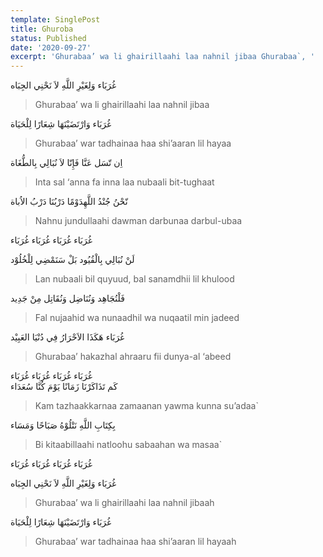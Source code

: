 ```yaml
---
template: SinglePost
title: Ghuroba
status: Published
date: '2020-09-27'
excerpt: 'Ghurabaa’ wa li ghairillaahi laa nahnil jibaa Ghurabaa`, '
---
```

غُرَبَاء وَلِغَيْرِ اللَّهِ لاَ نَحْنِي الجِبَاه  
> Ghurabaa’ wa li ghairillaahi laa nahnil jibaa
 
غُرَبَاء وَارْتَضَيْنَهَا شِعَارًا لِلْحَيَاة 
> Ghurabaa’ war tadhainaa haa shi’aaran lil hayaa 
 
اِن تّسَل عَنَّا فَإِنّا لاَ نُبَالِي بِالطُّغَاة 
> Inta sal ‘anna fa inna laa nubaali bit-tughaat  

نّحْنُ جُنْدُ اللَّهِدَوْمًا دَرْبُنَا دَرْبُ الاُباة  
> Nahnu jundullaahi dawman darbunaa darbul-ubaa  

غُرَبَاء غُرَبَاء غُرَبَاء غُرَبَاء  
لَنْ نُبَالِي بِالْقُيُود بَلْ سَنَمْضِي لِلْخُلُوْد  
> Lan nubaali bil quyuud, bal sanamdhii lil khulood  

فَلْنُجَاهِد وَنُنَاضِل وَنُقَاتِل مِنْ جَدِيد  
> Fal nujaahid wa nunaadhil wa nuqaatil min jadeed 

غُرَبَاء هَكَذَا الاَحْرَارُ فِي دُنْيَا العَبِيْد  
> Ghurabaa’ hakazhal ahraaru fii dunya-al ‘abeed  

غُرَبَاء غُرَبَاء غُرَبَاء غُرَبَاء  
كَم تَذَاكَرْنَا زَمَانًا يَوْمَ كُنَّا سُعَدَاء  
> Kam tazhaakkarnaa zamaanan yawma kunna su’adaa`  

بِكِتَابِ اللَّهِ نَتْلُوْهُ صَبَاحًا وَمَسَاء  
> Bi kitaabillaahi natloohu sabaahan wa masaa`  

غُرَبَاء غُرَبَاء غُرَبَاء غُرَبَاء    
غُرَبَاء وَلِغَيْرِ اللَّهِ لاَ نَحْنِي الجِبَاه    
> Ghurabaa’ wa li ghairillaahi laa nahnil jibaah  

غُرَبَاء وَارْتَضَيْنَهَا شِعَارًا لِلْحَيَاة  
> Ghurabaa’ war tadhainaa haa shi’aaran lil hayaah


